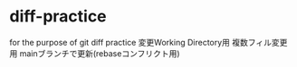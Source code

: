 # diff-practice
for the purpose of git diff practice
変更Working Directory用
複数フィル変更用
mainブランチで更新(rebaseコンフリクト用)